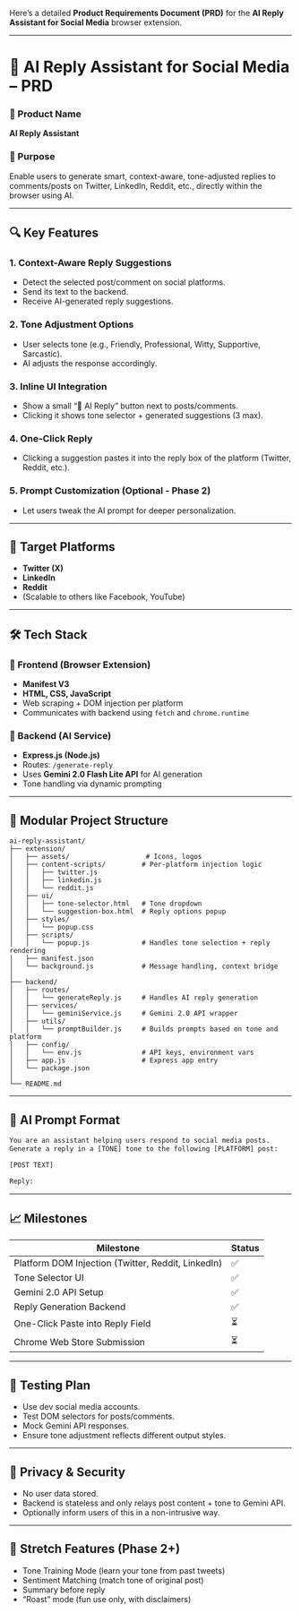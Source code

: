 Here’s a detailed **Product Requirements Document (PRD)** for the **AI Reply Assistant for Social Media** browser extension.

---

# 🧠 AI Reply Assistant for Social Media – PRD

### 📌 Product Name
**AI Reply Assistant**

### 🧭 Purpose
Enable users to generate smart, context-aware, tone-adjusted replies to comments/posts on Twitter, LinkedIn, Reddit, etc., directly within the browser using AI.

---

## 🔍 Key Features

### 1. **Context-Aware Reply Suggestions**
- Detect the selected post/comment on social platforms.
- Send its text to the backend.
- Receive AI-generated reply suggestions.

### 2. **Tone Adjustment Options**
- User selects tone (e.g., Friendly, Professional, Witty, Supportive, Sarcastic).
- AI adjusts the response accordingly.

### 3. **Inline UI Integration**
- Show a small “💬 AI Reply” button next to posts/comments.
- Clicking it shows tone selector + generated suggestions (3 max).

### 4. **One-Click Reply**
- Clicking a suggestion pastes it into the reply box of the platform (Twitter, Reddit, etc.).

### 5. **Prompt Customization (Optional - Phase 2)**
- Let users tweak the AI prompt for deeper personalization.

---

## 🎯 Target Platforms
- **Twitter (X)**
- **LinkedIn**
- **Reddit**
- (Scalable to others like Facebook, YouTube)

---

## 🛠 Tech Stack

### 🧩 Frontend (Browser Extension)
- **Manifest V3**
- **HTML, CSS, JavaScript**
- Web scraping + DOM injection per platform
- Communicates with backend using `fetch` and `chrome.runtime`

### 🤖 Backend (AI Service)
- **Express.js (Node.js)**
- Routes: `/generate-reply`
- Uses **Gemini 2.0 Flash Lite API** for AI generation
- Tone handling via dynamic prompting

---

## 📂 Modular Project Structure

```
ai-reply-assistant/
├── extension/
│   ├── assets/                   # Icons, logos
│   ├── content-scripts/         # Per-platform injection logic
│   │   ├── twitter.js
│   │   ├── linkedin.js
│   │   └── reddit.js
│   ├── ui/
│   │   ├── tone-selector.html   # Tone dropdown
│   │   └── suggestion-box.html  # Reply options popup
│   ├── styles/
│   │   └── popup.css
│   ├── scripts/
│   │   └── popup.js             # Handles tone selection + reply rendering
│   ├── manifest.json
│   └── background.js            # Message handling, context bridge
│
├── backend/
│   ├── routes/
│   │   └── generateReply.js     # Handles AI reply generation
│   ├── services/
│   │   └── geminiService.js     # Gemini 2.0 API wrapper
│   ├── utils/
│   │   └── promptBuilder.js     # Builds prompts based on tone and platform
│   ├── config/
│   │   └── env.js               # API keys, environment vars
│   ├── app.js                   # Express app entry
│   └── package.json
│
└── README.md
```

---

## 🧪 AI Prompt Format

```txt
You are an assistant helping users respond to social media posts.
Generate a reply in a [TONE] tone to the following [PLATFORM] post:

[POST TEXT]

Reply:
```

---

## 📈 Milestones

| Milestone                        | Status  |
|----------------------------------|---------|
| Platform DOM Injection (Twitter, Reddit, LinkedIn) | ✅ |
| Tone Selector UI                 | ✅ |
| Gemini 2.0 API Setup             | ✅ |
| Reply Generation Backend         | ✅ |
| One-Click Paste into Reply Field | ⏳ |
| Chrome Web Store Submission      | ⏳ |

---

## 🧪 Testing Plan
- Use dev social media accounts.
- Test DOM selectors for posts/comments.
- Mock Gemini API responses.
- Ensure tone adjustment reflects different output styles.

---

## 🔐 Privacy & Security
- No user data stored.
- Backend is stateless and only relays post content + tone to Gemini API.
- Optionally inform users of this in a non-intrusive way.

---

## 🧠 Stretch Features (Phase 2+)
- Tone Training Mode (learn your tone from past tweets)
- Sentiment Matching (match tone of original post)
- Summary before reply
- “Roast” mode (fun use only, with disclaimers)
